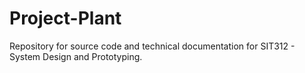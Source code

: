 # Project-Plant
Repository for source code and technical documentation for SIT312 - System Design and Prototyping.
